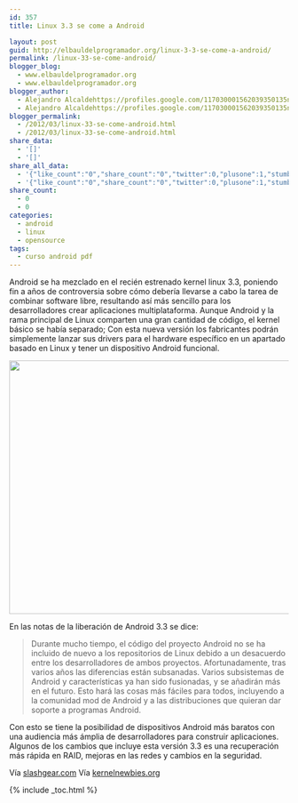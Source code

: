 ```yaml
---
id: 357
title: Linux 3.3 se come a Android

layout: post
guid: http://elbauldelprogramador.org/linux-3-3-se-come-a-android/
permalink: /linux-33-se-come-android/
blogger_blog:
  - www.elbauldelprogramador.org
  - www.elbauldelprogramador.org
blogger_author:
  - Alejandro Alcaldehttps://profiles.google.com/117030001562039350135noreply@blogger.com
  - Alejandro Alcaldehttps://profiles.google.com/117030001562039350135noreply@blogger.com
blogger_permalink:
  - /2012/03/linux-33-se-come-android.html
  - /2012/03/linux-33-se-come-android.html
share_data:
  - '[]'
  - '[]'
share_all_data:
  - '{"like_count":"0","share_count":"0","twitter":0,"plusone":1,"stumble":0,"pinit":0,"count":1,"time":1333551683}'
  - '{"like_count":"0","share_count":"0","twitter":0,"plusone":1,"stumble":0,"pinit":0,"count":1,"time":1333551683}'
share_count:
  - 0
  - 0
categories:
  - android
  - linux
  - opensource
tags:
  - curso android pdf
---
```

Android se ha mezclado en el recién estrenado kernel linux 3.3, poniendo fin a años de controversia sobre cómo debería llevarse a cabo la tarea de combinar software libre, resultando así más sencillo para los desarrolladores crear aplicaciones multiplataforma. Aunque Android y la rama principal de Linux comparten una gran cantidad de código, el kernel básico se había separado; Con esta nueva versión los fabricantes podrán simplemente lanzar sus drivers para el hardware específico en un apartado basado en Linux y tener un dispositivo Android funcional.

<div style="text-align:center;">
  <img border="0" height="456" width="580" src="http://3.bp.blogspot.com/-wmvDyfmx96c/T2eRobfMcdI/AAAAAAAACQ0/OESZzQKxrvw/s1600/tux_eats_android-580x456.jpg" />
</div>

En las notas de la liberación de Android 3.3 se dice:

  
<!--more-->

> Durante mucho tiempo, el código del proyecto Android no se ha incluido de nuevo a los repositorios de Linux debido a un desacuerdo entre los desarrolladores de ambos proyectos. Afortunadamente, tras varios años las diferencias están subsanadas. Varios subsistemas de Android y características ya han sido fusionadas, y se añadirán más en el futuro. Esto hará las cosas más fáciles para todos, incluyendo a la comunidad mod de Android y a las distribuciones que quieran dar soporte a programas Android.

Con esto se tiene la posibilidad de dispositivos Android más baratos con una audiencia más ámplia de desarrolladores para construir aplicaciones. Algunos de los cambios que incluye esta versión 3.3 es una recuperación más rápida en RAID, mejoras en las redes y cambios en la seguridad.

Vía <a target="_blank" href="http://www.slashgear.com/linux-3-3-eats-android-19218970/">slashgear.com</a> Vía <a target="_blank" href="http://kernelnewbies.org/Linux_3.3#head-b733d694037e0b34ad47e1b5d38ebc4d1bd1d89f">kernelnewbies.org</a>



{% include _toc.html %}
